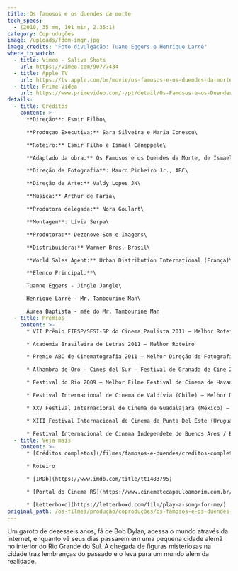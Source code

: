 ```yaml
---
title: Os famosos e os duendes da morte
tech_specs:
  - (2010, 35 mm, 101 min, 2.35:1)
category: Coproduções
image: /uploads/fddm-imgr.jpg
image_credits: "Foto divulgação: Tuane Eggers e Henrique Larré"
where_to_watch:
  - title: Vimeo - Saliva Shots
    url: https://vimeo.com/90777434
  - title: Apple TV
    url: https://tv.apple.com/br/movie/os-famosos-e-os-duendes-da-morte/umc.cmc.1ipmak3g7r4bro4dwei13xxs4
  - title: Prime Video
    url: https://www.primevideo.com/-/pt/detail/Os-Famosos-e-os-Duendes-da-Morte/0LLCE7S1XI3LHBTKHDNYBH3H9D
details:
  - title: Créditos
    content: >-
      **Direção**: Esmir Filho\

      **Produçao Executiva:** Sara Silveira e Maria Ionescu\

      **Roteiro:** Esmir Filho e Ismael Caneppele\

      **Adaptado da obra:** Os Famosos e os Duendes da Morte, de Ismael Caneppele\

      **Direção de Fotografia**: Mauro Pinheiro Jr., ABC\

      **Direção de Arte:** Valdy Lopes JN\

      **Música:** Arthur de Faria\

      **Produtora delegada:** Nora Goulart\

      **Montagem**: Lívia Serpa\

      **Produtora:** Dezenove Som e Imagens\

      **Distribuidora:** Warner Bros. Brasil\

      **World Sales Agent:** Urban Distribution International (França)\

      **Elenco Principal:**\

      Tuanne Eggers - Jingle Jangle\

      Henrique Larré - Mr. Tambourine Man\

      Áurea Baptista - mãe do Mr. Tambourine Man
  - title: Prêmios
    content: >-
      * VII Prêmio FIESP/SESI-SP do Cinema Paulista 2011 – Melhor Roteiro

      * Academia Brasileira de Letras 2011 – Melhor Roteiro

      * Premio ABC de Cinematografia 2011 – Melhor Direção de Fotografia

      * Alhambra de Oro – Cines del Sur – Festival de Granada de Cine 2010

      * Festival do Rio 2009 – Melhor Filme Festival de Cinema de Havana 2009 (Cuba) – Melhor Contribuição Artística

      * Festival Internacional de Cinema de Valdívia (Chile) – Melhor Direção

      * XXV Festival Internacional de Cinema de Guadalajara (México) – Escolha do Público de Melhor Filme, Melhor Fotografia, Escolha da Crítica

      * XIII Festival Internacional de Cinema de Punta Del Este (Uruguai) – Melhor Filme

      * Festival Internacional de Cinema Independete de Buenos Ares / BAFICI (Argentina) – Melhor Fotografia
  - title: Veja mais
    content: >-
      * [Créditos completos](/filmes/famosos-e-duendes/creditos-completos/)

      * Roteiro

      * [IMDb](https://www.imdb.com/title/tt1483795)

      * [Portal do Cinema RS](https://www.cinematecapauloamorim.com.br/portaldocinemagaucho/605/os-famosos-e-os-duendes-da-morte)

      * [Letterboxd](https://letterboxd.com/film/play-a-song-for-me/)
original_path: /os-filmes/produção/coproduções/os-famosos-e-os-duendes-da-morte.html
---
```

Um garoto de dezesseis anos, fã de Bob Dylan, acessa o mundo através da internet, enquanto vê seus dias passarem em uma pequena cidade alemã no interior do Rio Grande do Sul. A chegada de figuras misteriosas na cidade traz lembranças do passado e o leva para um mundo além da realidade.